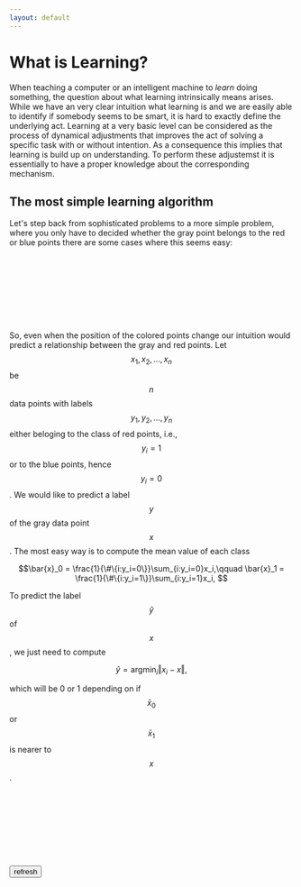 ```yaml
---
layout: default
---
```


What is Learning?
================

When teaching a computer or an intelligent machine to *learn* doing something, the question about what learning intrinsically means arises. While we have an very clear intuition what learning is and we are easily able to identify if somebody seems to be smart, it is hard to exactly define the underlying act. Learning at a very basic level can be considered as the process of dynamical adjustments that improves the act of solving a specific task with or without intention. As a consequence this implies that learning is build up on understanding. To perform these adjustemst it is essentially to have a proper knowledge about the corresponding mechanism.



The most simple learning algorithm
--------------

Let's step back from sophisticated problems to a more simple problem, where you only have to decided whether the gray point belongs to the red or blue points there are some cases where this seems easy:

<svg class="meanchart" width="420" height="120"></svg>
<script src="{{ "/js/meanchart.js" | prepend: site.baseurl }}"></script>
<script type="text/javascript">meanchart();</script>
<!--<button type="button" class="btn btn-default pull-right" onclick="updateMeanchart();">refresh</button>-->

So, even when the position of the colored points change our intuition would predict a relationship between the gray and red points. Let $$x_1,x_2,\ldots,x_n$$ be $$n$$ data points with labels $$y_1,y_2,\ldots,y_n$$ either beloging to the class of red points, i.e., $$y_i=1$$ or to the blue points, hence $$y_i=0$$. We would like to predict a label $$y$$ of the gray data point $$x$$. The most easy way is to compute the mean value of each class

$$\bar{x}_0 = \frac{1}{\#\{i:y_i=0\}}\sum_{i:y_i=0}x_i,\qquad \bar{x}_1 = \frac{1}{\#\{i:y_i=1\}}\sum_{i:y_i=1}x_i, $$

To predict the label $$\hat{y}$$ of $$x$$, we just need to compute

$$\hat{y} = \operatorname{argmin}_i\Vert x_i -x\Vert,$$

which will be 0 or 1 depending on if $$\bar{x}_0$$ or $$\bar{x}_1$$ is nearer to $$x$$.

<svg class="meanchart_predict" width="420" height="120"></svg>
<script src="{{ "/js/meanchart_predict.js" | prepend: site.baseurl }}"></script>
<script type="text/javascript">meanchart_predict();</script>
<button type="button" class="btn btn-default pull-right" onclick="updateMeanchart_predict();">refresh</button>